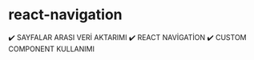 # react-navigation

✔️ SAYFALAR ARASI VERİ AKTARIMI
✔️ REACT NAVİGATİON
✔️ CUSTOM COMPONENT KULLANIMI

